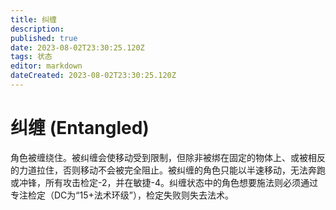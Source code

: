 ```yaml
---
title: 纠缠
description: 
published: true
date: 2023-08-02T23:30:25.120Z
tags: 状态
editor: markdown
dateCreated: 2023-08-02T23:30:25.120Z
---
```


# 纠缠 (Entangled)
角色被缠绕住。被纠缠会使移动受到限制，但除非被绑在固定的物体上、或被相反的力道拉住，否则移动不会被完全阻止。被纠缠的角色只能以半速移动，无法奔跑或冲锋，所有攻击检定-2，并在敏捷-4。纠缠状态中的角色想要施法则必须通过专注检定（DC为“15+法术环级”），检定失败则失去法术。